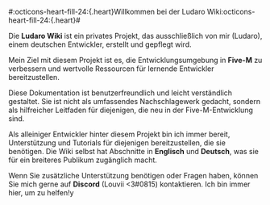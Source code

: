 #:octicons-heart-fill-24:{.heart}Willkommen bei der Ludaro Wiki:octicons-heart-fill-24:{.heart}#

Die **Ludaro Wiki** ist ein privates Projekt, das ausschließlich von mir (Ludaro), einem deutschen Entwickler, erstellt und gepflegt wird.

Mein Ziel mit diesem Projekt ist es, die Entwicklungsumgebung in **Five-M** zu verbessern und wertvolle Ressourcen für lernende Entwickler bereitzustellen.

Diese Dokumentation ist benutzerfreundlich und leicht verständlich gestaltet. Sie ist nicht als umfassendes Nachschlagewerk gedacht, sondern als hilfreicher Leitfaden für diejenigen, die neu in der Five-M-Entwicklung sind.

Als alleiniger Entwickler hinter diesem Projekt bin ich immer bereit, Unterstützung und Tutorials für diejenigen bereitzustellen, die sie benötigen. Die Wiki selbst hat Abschnitte in **Englisch** und **Deutsch**, was sie für ein breiteres Publikum zugänglich macht.

Wenn Sie zusätzliche Unterstützung benötigen oder Fragen haben, können Sie mich gerne auf **Discord** (Louvii <3#0815) kontaktieren. Ich bin immer hier, um zu helfen!y